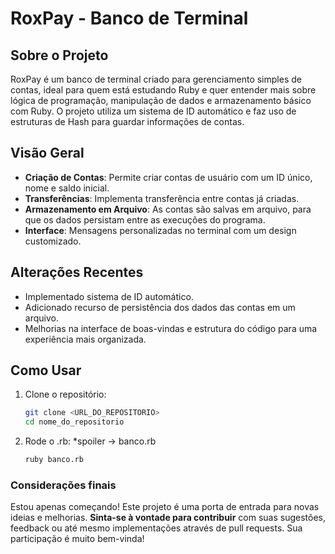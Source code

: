 
# RoxPay - Banco de Terminal

## Sobre o Projeto

RoxPay é um banco de terminal criado para gerenciamento simples de contas, ideal para quem está estudando Ruby e quer entender mais sobre lógica de programação, manipulação de dados e armazenamento básico com Ruby. O projeto utiliza um sistema de ID automático e faz uso de estruturas de Hash para guardar informações de contas.

## Visão Geral

- **Criação de Contas**: Permite criar contas de usuário com um ID único, nome e saldo inicial.
- **Transferências**: Implementa transferência entre contas já criadas.
- **Armazenamento em Arquivo**: As contas são salvas em arquivo, para que os dados persistam entre as execuções do programa.
- **Interface**: Mensagens personalizadas no terminal com um design customizado.

## Alterações Recentes

- Implementado sistema de ID automático.
- Adicionado recurso de persistência dos dados das contas em um arquivo.
- Melhorias na interface de boas-vindas e estrutura do código para uma experiência mais organizada.
  
## Como Usar

1. Clone o repositório:
   ```bash
   git clone <URL_DO_REPOSITORIO>
   cd nome_do_repositorio
2. Rode o <arquivo>.rb: *spoiler -> banco.rb
	```bash
	ruby banco.rb

### Considerações finais

Estou apenas começando! Este projeto é uma porta de entrada para novas ideias e melhorias. **Sinta-se à vontade para contribuir** com suas sugestões, feedback ou até mesmo implementações através de pull requests. Sua participação é muito bem-vinda!